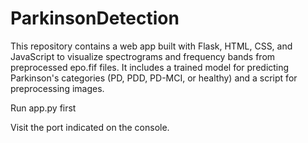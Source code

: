 # ParkinsonDetection
This repository contains a web app built with Flask, HTML, CSS, and JavaScript to visualize spectrograms and frequency bands from preprocessed epo.fif files. It includes a trained model for predicting Parkinson's categories (PD, PDD, PD-MCI, or healthy) and a script for preprocessing images.


Run app.py first

Visit the port indicated on the console.
